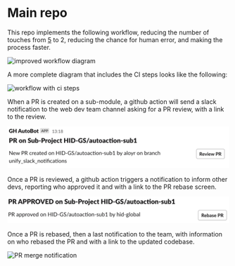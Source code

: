 # Main repo

This repo implements the following workflow, reducing the number of touches from [5](http://dev2.hid.gl/plantuml/proxy?cache=no&src=https://raw.github.com/hid-gs/autoaction-main/main/docs/old-multi-app-workflow.txt) to 2, reducing the chance for human error, and making the process faster.

![improved workflow diagram](http://dev2.hid.gl/plantuml/proxy?cache=no&src=https://raw.github.com/hid-gs/autoaction-main/main/docs/apop-workflow-git-only.txt)

A more complete diagram that includes the CI steps looks like the following:

![workflow with ci steps](http://dev2.hid.gl/plantuml/proxy?cache=no&src=https://raw.github.com/hid-gs/autoaction-main/main/docs/apop-workflow-with-ci.txt)

When a PR is created on a sub-module, a github action will send a slack notification to the web dev team channel asking for a PR review, with a link to the review.

![PR review request](docs/git-automation-1-PR-request.png)

Once a PR is reviewed, a github action triggers a notification to inform other devs, reporting who approved it and with a link to the PR rebase screen.

![PR rebase request](docs/git-automation-2-PR-rebase.png)

Once a PR is rebased, then a last notification to the team, with information on who rebased the PR and with a link to the updated codebase.

![PR merge notification](docs/git-automation-3-PR-merge.png)
